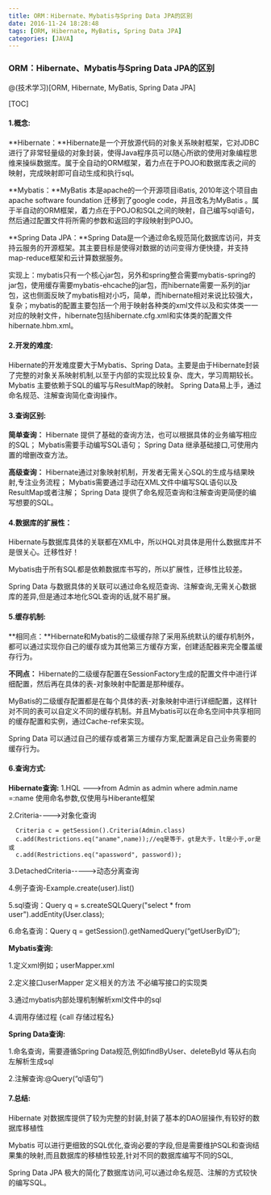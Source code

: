 ```yaml
---
title: ORM：Hibernate、Mybatis与Spring Data JPA的区别
date: 2016-11-24 18:28:48
tags: [ORM, Hibernate, MyBatis, Spring Data JPA]
categories: [JAVA]
---
```


### ORM：Hibernate、Mybatis与Spring Data JPA的区别

@(技术学习)[ORM, Hibernate, MyBatis, Spring Data JPA]

[TOC]

#### 1.概念:

**Hibernate：**Hibernate是一个开放源代码的对象关系映射框架，它对JDBC进行了非常轻量级的对象封装，使得Java程序员可以随心所欲的使用对象编程思维来操纵数据库。属于全自动的ORM框架，着力点在于POJO和数据库表之间的映射，完成映射即可自动生成和执行sql。

**Mybatis：**MyBatis 本是apache的一个开源项目iBatis, 2010年这个项目由apache software foundation 迁移到了google code，并且改名为MyBatis 。属于半自动的ORM框架，着力点在于POJO和SQL之间的映射，自己编写sql语句，然后通过配置文件将所需的参数和返回的字段映射到POJO。

**Spring Data JPA：**Spring Data是一个通过命名规范简化数据库访问，并支持云服务的开源框架。其主要目标是使得对数据的访问变得方便快捷，并支持map-reduce框架和云计算数据服务。

实现上：mybatis只有一个核心jar包，另外和spring整合需要mybatis-spring的jar包，使用缓存需要mybatis-ehcache的jar包，而hibernate需要一系列的jar包，这也侧面反映了mybatis相对小巧，简单，而hibernate相对来说比较强大，复杂；mybatis的配置主要包括一个用于映射各种类的xml文件以及和实体类一一对应的映射文件，hibernate包括hibernate.cfg.xml和实体类的配置文件hibernate.hbm.xml。

#### 2.开发的难度:

Hibernate的开发难度要大于Mybatis、Spring Data。主要是由于Hibernate封装了完整的对象关系映射机制,以至于内部的实现比较复杂、庞大，学习周期较长。
Mybatis 主要依赖于SQL的编写与ResultMap的映射。
Spring Data易上手，通过命名规范、注解查询简化查询操作。

#### 3.查询区别:
**简单查询：**
Hibernate 提供了基础的查询方法，也可以根据具体的业务编写相应的SQL；
Mybatis需要手动编写SQL语句；
Spring Data 继承基础接口,可使用内置的增删改查方法。

**高级查询：**
Hibernate通过对象映射机制，开发者无需关心SQL的生成与结果映射,专注业务流程；
Mybatis需要通过手动在XML文件中编写SQL语句以及ResultMap或者注解；
Spring Data 提供了命名规范查询和注解查询更简便的编写想要的SQL。

#### 4.数据库的扩展性：
Hibernate与数据库具体的关联都在XML中，所以HQL对具体是用什么数据库并不是很关心。迁移性好！

Mybatis由于所有SQL都是依赖数据库书写的，所以扩展性，迁移性比较差。

Spring Data 与数据具体的关联可以通过命名规范查询、注解查询,无需关心数据库的差异,但是通过本地化SQL查询的话,就不易扩展。

#### 5.缓存机制:
**相同点：**Hibernate和Mybatis的二级缓存除了采用系统默认的缓存机制外，都可以通过实现你自己的缓存或为其他第三方缓存方案，创建适配器来完全覆盖缓存行为。

**不同点：**
Hibernate的二级缓存配置在SessionFactory生成的配置文件中进行详细配置，然后再在具体的表-对象映射中配置是那种缓存。

MyBatis的二级缓存配置都是在每个具体的表-对象映射中进行详细配置，这样针对不同的表可以自定义不同的缓存机制。并且Mybatis可以在命名空间中共享相同的缓存配置和实例，通过Cache-ref来实现。

Spring Data 可以通过自己的缓存或者第三方缓存方案,配置满足自己业务需要的缓存行为。



#### 6.查询方式:
**Hibernate查询:**
1.HQL  --->from Admin as admin where admin.name =:name 使用命名参数,仅使用与Hiberante框架

2.Criteria---->对象化查询

      Criteria c = getSession().Criteria(Admin.class)
      c.add(Restrictions.eq("aname",name));//eq是等于，gt是大于，lt是小于,or是或
      c.add(Restrictions.eq("apassword", password));

3.DetachedCriteria----->动态分离查询

4.例子查询-Example.create(user).list()

5.sql查询：Query q = s.createSQLQuery("select * from user").addEntity(User.class);

6.命名查询：Query q = getSession().getNamedQuery(“getUserByID”);

**Mybatis查询:** 

1.定义xml例如；userMapper.xml

2.定义接口userMapper 定义相关的方法 不必编写接口的实现类

3.通过mybatis内部处理机制解析xml文件中的sql 

4.调用存储过程 {call 存储过程名}


**Spring Data查询:**

1.命名查询，需要遵循Spring Data规范,例如findByUser、deleteById 等从右向左解析生成sql

2.注解查询:@Query(“ql语句”)


#### 7.总结:

Hibernate 对数据库提供了较为完整的封装,封装了基本的DAO层操作,有较好的数据库移植性

Mybatis 可以进行更细致的SQL优化,查询必要的字段,但是需要维护SQL和查询结果集的映射,而且数据库的移植性较差,针对不同的数据库编写不同的SQL,

Spring Data JPA 极大的简化了数据库访问,可以通过命名规范、注解的方式较快的编写SQL。

  